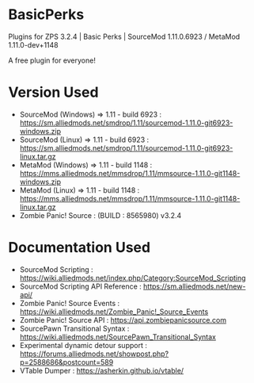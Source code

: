 # BasicPerks
Plugins for ZPS 3.2.4 | Basic Perks | SourceMod 1.11.0.6923 / MetaMod 1.11.0-dev+1148

A free plugin for everyone!

# Version Used
- SourceMod (Windows) => 1.11 - build 6923 : https://sm.alliedmods.net/smdrop/1.11/sourcemod-1.11.0-git6923-windows.zip
- SourceMod (Linux) => 1.11 - build 6923 : https://sm.alliedmods.net/smdrop/1.11/sourcemod-1.11.0-git6923-linux.tar.gz
- MetaMod (Windows) => 1.11 - build 1148 : https://mms.alliedmods.net/mmsdrop/1.11/mmsource-1.11.0-git1148-windows.zip
- MetaMod (Linux) => 1.11 - build 1148 : https://mms.alliedmods.net/mmsdrop/1.11/mmsource-1.11.0-git1148-linux.tar.gz
- Zombie Panic! Source : (BUILD : 8565980) v3.2.4


# Documentation Used
- SourceMod Scripting : https://wiki.alliedmods.net/index.php/Category:SourceMod_Scripting
- SourceMod Scripting API Reference : https://sm.alliedmods.net/new-api/
- Zombie Panic! Source Events : https://wiki.alliedmods.net/Zombie_Panic!_Source_Events
- Zombie Panic! Source API : https://api.zombiepanicsource.com
- SourcePawn Transitional Syntax : https://wiki.alliedmods.net/SourcePawn_Transitional_Syntax
- Experimental dynamic detour support : https://forums.alliedmods.net/showpost.php?p=2588686&postcount=589
- VTable Dumper : https://asherkin.github.io/vtable/
